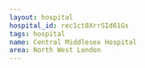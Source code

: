 ```yaml
---
layout: hospital
hospital_id: rec1ct8XrrSId61Gs
tags: hospital
name: Central Middlesex Hospital
area: North West London
---
```


